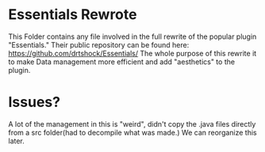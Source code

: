 # Essentials Rewrote
This Folder contains any file involved in the full rewrite of the popular plugin "Essentials." Their public repository can be found here: https://github.com/drtshock/Essentials/ The whole purpose of this rewrite it to make Data management more efficient and add "aesthetics" to the plugin.
# Issues?
A lot of the management in this is "weird", didn't copy the .java files directly from a src folder(had to decompile what was made.) We can reorganize this later.
